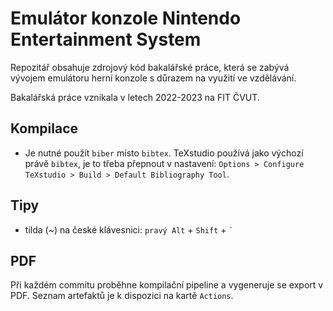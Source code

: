 # Emulátor konzole Nintendo Entertainment System

Repozitář obsahuje zdrojový kód bakalářské práce, která se zabývá vývojem emulátoru herní konzole s důrazem na využití ve vzdělávání.

Bakalářská práce vznikala v letech 2022-2023 na FIT ČVUT.

## Kompilace
- Je nutné použít `biber` místo `bibtex`. TeXstudio používá jako výchozí právě `bibtex`, je to třeba přepnout v nastavení: `Options > Configure TeXstudio > Build > Default Bibliography Tool`.

## Tipy
- tilda (~) na české klávesnici: `pravý Alt` + `Shift` + `` ` ``

## PDF
Při každém commitu proběhne kompilační pipeline a vygeneruje se export v PDF. Seznam artefaktů je k dispozici na kartě `Actions`.
